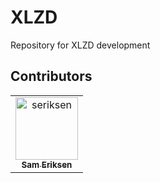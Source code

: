 # XLZD

Repository for XLZD development



## Contributors
<!-- readme: collaborators -start -->
<table>
<tr>
    <td align="center">
        <a href="https://github.com/seriksen">
            <img src="https://avatars.githubusercontent.com/u/5619270?v=4" width="100;" alt="seriksen"/>
            <br />
            <sub><b>Sam Eriksen</b></sub>
        </a>
    </td></tr>
</table>
<!-- readme: collaborators -end -->
